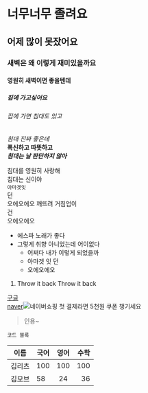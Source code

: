 # 너무너무 졸려요

## 어제 많이 못잤어요

### 새벽은 왜 이렇게 재미있을까요

#### 영원히 새벽이면 좋을텐데

##### 집에 가고싶어요

###### 집에 가면 침대도 있고

_침대 진짜 좋은데_  
**폭신하고 따뜻하고**  
**_침대는 날 판단하지 않아_**

침대를 영원히 사랑해  
침대는 신이야  
`아마겟잇`  
던  
오에오에오
깨뜨려 거침업이  
건  
오에오에오

-   에스파 노래가 좋다
-   그렇게 취향 아니었는데 어이없다
    -   어쩌다 내가 이렇게 되었을까
    -   아마겟 잇 던
    -   오에오에오

1. Throw it back Throw it back

[구글](http://google.com)  
<a href="https://naver.com" title="네이버로 이동"   target="_blank">naver</a>![네이버쇼핑 첫 결제라면 5천원 쿠폰 챙기세요](https://ssl.pstatic.net/melona/libs/1378/1378592/0e4547984ce22f2c2d69_20230721102546084.jpg)

> 인용~

`코드 블록`

| 이름   | 국어 | 영어 | 수학 |
| ------ | ---- | :--: | ---: |
| 김리츠 | 100  | 100  |  100 |
| 김모브 | 58   |  24  |   36 |

